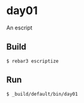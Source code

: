 day01
=====

An escript

Build
-----

    $ rebar3 escriptize

Run
---

    $ _build/default/bin/day01
